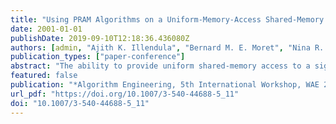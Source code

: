 ```yaml
---
title: "Using PRAM Algorithms on a Uniform-Memory-Access Shared-Memory Architecture"
date: 2001-01-01
publishDate: 2019-09-10T12:18:36.436080Z
authors: [admin, "Ajith K. Illendula", "Bernard M. E. Moret", "Nina R. Weisse-Bernstein"]
publication_types: ["paper-conference"]
abstract: "The ability to provide uniform shared-memory access to a significant number of processors in a single SMP node brings us much closer to the ideal PRAM parallel computer. In this paper, we develop new techniques for designing a uniform shared-memory algorithm from a PRAM algorithm and present the results of an extensive experimental study demonstrating that the resulting programs scale nearly linearly across a significant range of processors (from 1 to 64) and across the entire range of instance sizes tested. This linear speedup with the number of processors is, to our knowledge, the first ever attained in practice for intricate combinatorial problems. The example we present in detail here is a graph decomposition algorithm that also requires the computation of a spanning tree; this problem is not only of interest in its own right, but is representative of a large class of irregular combinatorial problems that have simple and efficient sequential implementations and fast PRAM algorithms, but have no known efficient parallel implementations. Our results thus offer promise for bridging the gap between the theory and practice of shared-memory parallel algorithms. Supported in part by NSF CAREER 00-93039, NSF ITR 00-81404, NSF DEB 99-10123, and DOE CSRI-14968"
featured: false
publication: "*Algorithm Engineering, 5th International Workshop, WAE 2001 Aarhus, Denmark, August 28-31, 2001, Proceedings*"
url_pdf: "https://doi.org/10.1007/3-540-44688-5_11"
doi: "10.1007/3-540-44688-5_11"
---
```



